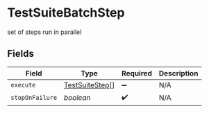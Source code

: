 # TestSuiteBatchStep

set of steps run in parallel


## Fields

| Field                                                   | Type                                                    | Required                                                | Description                                             |
| ------------------------------------------------------- | ------------------------------------------------------- | ------------------------------------------------------- | ------------------------------------------------------- |
| `execute`                                               | [TestSuiteStep](../../models/shared/testsuitestep.md)[] | :heavy_minus_sign:                                      | N/A                                                     |
| `stopOnFailure`                                         | *boolean*                                               | :heavy_check_mark:                                      | N/A                                                     |